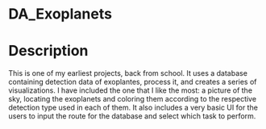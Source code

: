 # DA_Exoplanets
# Description
This is one of my earliest projects, back from school. It uses a database containing detection data
of exoplantes, process it, and creates a series of visualizations. I have included the one that
I like the most: a picture of the sky, locating the exoplanets and coloring them according
to the respective detection type used in each of them. It also includes a very basic UI
for the users to input the route for the database and select which task to perform. 

